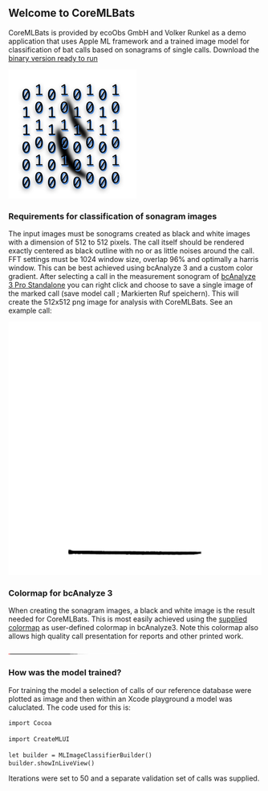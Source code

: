 ## Welcome to CoreMLBats

CoreMLBats is provided by ecoObs GmbH and Volker Runkel as a demo application that uses Apple ML framework and a trained image model for classification of bat calls based on sonagrams of single calls. Download the [binary version ready to run](docs/CoreMLBats.zip)

![CoreMLBats icon](256.png "CoreMLBats icon")

### Requirements for classification of sonagram images

The input images must be sonograms created as black and white images with a dimension of 512 to 512 pixels. The call itself should be rendered exactly centered as black outline with no or as little noises around the call. FFT settings must be 1024 window size, overlap 96% and optimally a harris window. This can be best achieved using bcAnalyze 3 and a custom color gradient. After selecting a call in the measurement sonogram of [bcAnalyze 3 Pro Standalone](https://ecoobs.com/products/software/bcanalyze/) you can right click and choose to save a single image of the marked call (save model call ; Markierten Ruf speichern). This will create the 512x512 png image for analysis with CoreMLBats. See an example call:

![Nyctaloid call image for CoreMLBats](NyctaloidMLDemo.png "Nyctaloid call image")

### Colormap for bcAnalyze 3

When creating the sonagram images, a black and white image is the result needed for CoreMLBats. This is most easily achieved using the [supplied colormap](colormapbw2.tif) as user-defined colormap in bcAnalyze3. Note this colormap also allows high quality call presentation for reports and other printed work.

![Colormap](colormapbw2.tif "Colormap")

### How was the model trained?

For training the model a selection of calls of our reference database were plotted as image and then within an Xcode playground a model was caluclated. The code used for this is:

```
import Cocoa

import CreateMLUI

let builder = MLImageClassifierBuilder()
builder.showInLiveView()
```
Iterations were set to 50 and a separate validation set of calls was supplied.
